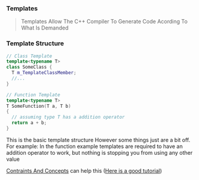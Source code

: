 ### Templates
> Templates Allow The C++ Compiler To Generate Code Acording To What Is Demanded

### Template Structure
```C++
// Class Template
template<typename T>
class SomeClass {
  T m_TemplateClassMember;
  //...
}

// Function Template
template<typename T>
T SomeFunction(T a, T b) 
{
  // assuming type T has a addition operator
  return a + b;
}
```
This is the basic template structure
However some things just are a bit off. For example: In the function example templates are required to have an addition operator to work,
but nothing is stopping you from using any other value

[Contraints And Concepts](https://en.cppreference.com/w/cpp/language/constraints) can help this ([Here is a good tutorial](https://www.cppstories.com/2021/concepts-intro/))
